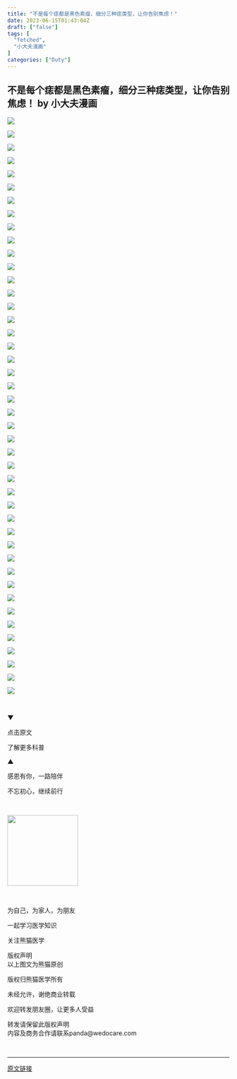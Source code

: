 ```yaml
---
title: "不是每个痣都是黑色素瘤，细分三种痣类型，让你告别焦虑！"
date: 2023-06-15T01:43:04Z
draft: ["false"]
tags: [
  "fetched",
  "小大夫漫画"
]
categories: ["Duty"]
---
```

不是每个痣都是黑色素瘤，细分三种痣类型，让你告别焦虑！ by 小大夫漫画
------
<div><p><img data-ratio="0.09560229445506692" data-src="https://mmbiz.qpic.cn/mmbiz_gif/xwUfWjagCo9zz6vlKd0Iqc0AwDFRH3e01tx1OEf3pjDaTpXCbriaeDkbONU2GXvCya1II28A7BlpJD77RibichsicQ/640?wx_fmt=gif" data-type="gif" data-w="523" src="https://mmbiz.qpic.cn/mmbiz_gif/xwUfWjagCo9zz6vlKd0Iqc0AwDFRH3e01tx1OEf3pjDaTpXCbriaeDkbONU2GXvCya1II28A7BlpJD77RibichsicQ/640?wx_fmt=gif"></p><p><img data-ratio="0.6022944550669216" data-src="https://mmbiz.qpic.cn/mmbiz_gif/xwUfWjagCoicBnruFyKaJqoWeuZhjuNBicwLWnIPJgCq4fkW8YsbjEzBZJVvCJzJjYkmL8Rn6ZX0bky3A2CcxIkw/640?wx_fmt=gif" data-type="gif" data-w="1046" src="https://mmbiz.qpic.cn/mmbiz_gif/xwUfWjagCoicBnruFyKaJqoWeuZhjuNBicwLWnIPJgCq4fkW8YsbjEzBZJVvCJzJjYkmL8Rn6ZX0bky3A2CcxIkw/640?wx_fmt=gif"></p><p><img data-ratio="1.4277777777777778" data-s="300,640" data-src="https://mmbiz.qpic.cn/sz_mmbiz_png/xwUfWjagCoibtO146OPcLXZsyEQlOj6cj2xWzI2o1Gs8tNUfQhNSZXh0wnhoRTgwz2j5Zfc0OEBKq2SFibTnkVHw/640?wx_fmt=png" data-type="png" data-w="1080" src="https://mmbiz.qpic.cn/sz_mmbiz_png/xwUfWjagCoibtO146OPcLXZsyEQlOj6cj2xWzI2o1Gs8tNUfQhNSZXh0wnhoRTgwz2j5Zfc0OEBKq2SFibTnkVHw/640?wx_fmt=png"></p><p><img data-ratio="1.4277777777777778" data-s="300,640" data-src="https://mmbiz.qpic.cn/sz_mmbiz_png/xwUfWjagCoibtO146OPcLXZsyEQlOj6cjdq6hZR5pCRS8EzG7v1JALibrhEroxlEaFEvCwX4GQSGvQjQq4biaaKeA/640?wx_fmt=png" data-type="png" data-w="1080" src="https://mmbiz.qpic.cn/sz_mmbiz_png/xwUfWjagCoibtO146OPcLXZsyEQlOj6cjdq6hZR5pCRS8EzG7v1JALibrhEroxlEaFEvCwX4GQSGvQjQq4biaaKeA/640?wx_fmt=png"></p><p><img data-ratio="1.4277777777777778" data-s="300,640" data-src="https://mmbiz.qpic.cn/sz_mmbiz_png/xwUfWjagCoibtO146OPcLXZsyEQlOj6cjsQjTMlgAiaHpTArJPquvNniabHJZcI9rzXZeEqJ2chawnXAe48Fia9cuA/640?wx_fmt=png" data-type="png" data-w="1080" src="https://mmbiz.qpic.cn/sz_mmbiz_png/xwUfWjagCoibtO146OPcLXZsyEQlOj6cjsQjTMlgAiaHpTArJPquvNniabHJZcI9rzXZeEqJ2chawnXAe48Fia9cuA/640?wx_fmt=png"></p><p><img data-ratio="1.4277777777777778" data-s="300,640" data-src="https://mmbiz.qpic.cn/sz_mmbiz_png/xwUfWjagCoibtO146OPcLXZsyEQlOj6cjfKIKUSZj4PTy2K0INaXvrTpxJ06ZDibjCcnD2EBNcHuEWicQ7l62H8Tw/640?wx_fmt=png" data-type="png" data-w="1080" src="https://mmbiz.qpic.cn/sz_mmbiz_png/xwUfWjagCoibtO146OPcLXZsyEQlOj6cjfKIKUSZj4PTy2K0INaXvrTpxJ06ZDibjCcnD2EBNcHuEWicQ7l62H8Tw/640?wx_fmt=png"></p><p><img data-ratio="1.4277777777777778" data-s="300,640" data-src="https://mmbiz.qpic.cn/sz_mmbiz_png/xwUfWjagCoibtO146OPcLXZsyEQlOj6cj9j3m4VSNqJ58ZttOuJAIIHRvbh3qTV656KnkhGHKfib95zGjdojsyGQ/640?wx_fmt=png" data-type="png" data-w="1080" src="https://mmbiz.qpic.cn/sz_mmbiz_png/xwUfWjagCoibtO146OPcLXZsyEQlOj6cj9j3m4VSNqJ58ZttOuJAIIHRvbh3qTV656KnkhGHKfib95zGjdojsyGQ/640?wx_fmt=png"></p><p><img data-ratio="1.4277777777777778" data-s="300,640" data-src="https://mmbiz.qpic.cn/sz_mmbiz_png/xwUfWjagCoibtO146OPcLXZsyEQlOj6cjNWK5mibyRx6PVTL90dictlflbP3t4TDNlXlvYqFgeawoGZ4jnzRR2RmA/640?wx_fmt=png" data-type="png" data-w="1080" src="https://mmbiz.qpic.cn/sz_mmbiz_png/xwUfWjagCoibtO146OPcLXZsyEQlOj6cjNWK5mibyRx6PVTL90dictlflbP3t4TDNlXlvYqFgeawoGZ4jnzRR2RmA/640?wx_fmt=png"></p><p><img data-ratio="1.4277777777777778" data-s="300,640" data-src="https://mmbiz.qpic.cn/sz_mmbiz_png/xwUfWjagCoibtO146OPcLXZsyEQlOj6cj7wpdIx4IRrNbxxcC3OeYicjFyRZgsUGkZy1z0J4Zg9HXS6NseVCutMg/640?wx_fmt=png" data-type="png" data-w="1080" src="https://mmbiz.qpic.cn/sz_mmbiz_png/xwUfWjagCoibtO146OPcLXZsyEQlOj6cj7wpdIx4IRrNbxxcC3OeYicjFyRZgsUGkZy1z0J4Zg9HXS6NseVCutMg/640?wx_fmt=png"></p><p><img data-ratio="1.4277777777777778" data-s="300,640" data-src="https://mmbiz.qpic.cn/sz_mmbiz_png/xwUfWjagCoibtO146OPcLXZsyEQlOj6cjPNddO4tIrEe1YMDlBj7qCTO0WibUdhLmv1aBpicQ2BsjAYDoUeMMWoKw/640?wx_fmt=png" data-type="png" data-w="1080" src="https://mmbiz.qpic.cn/sz_mmbiz_png/xwUfWjagCoibtO146OPcLXZsyEQlOj6cjPNddO4tIrEe1YMDlBj7qCTO0WibUdhLmv1aBpicQ2BsjAYDoUeMMWoKw/640?wx_fmt=png"></p><p><img data-ratio="1.4277777777777778" data-s="300,640" data-src="https://mmbiz.qpic.cn/sz_mmbiz_png/xwUfWjagCoibtO146OPcLXZsyEQlOj6cjOuWgYVHh3DUxP8kqTqKH4MaEmFb9ebATdB8QJFvntx7p5U8UZAhcEQ/640?wx_fmt=png" data-type="png" data-w="1080" src="https://mmbiz.qpic.cn/sz_mmbiz_png/xwUfWjagCoibtO146OPcLXZsyEQlOj6cjOuWgYVHh3DUxP8kqTqKH4MaEmFb9ebATdB8QJFvntx7p5U8UZAhcEQ/640?wx_fmt=png"></p><p><img data-ratio="1.4277777777777778" data-s="300,640" data-src="https://mmbiz.qpic.cn/sz_mmbiz_png/xwUfWjagCoibtO146OPcLXZsyEQlOj6cjh3WIg4xTRqr9FmSna0DknXJZut8mBpOC9M4BxCt7DdJUSFQc1leVkw/640?wx_fmt=png" data-type="png" data-w="1080" src="https://mmbiz.qpic.cn/sz_mmbiz_png/xwUfWjagCoibtO146OPcLXZsyEQlOj6cjh3WIg4xTRqr9FmSna0DknXJZut8mBpOC9M4BxCt7DdJUSFQc1leVkw/640?wx_fmt=png"></p><p><img data-ratio="1.4277777777777778" data-s="300,640" data-src="https://mmbiz.qpic.cn/sz_mmbiz_png/xwUfWjagCoibtO146OPcLXZsyEQlOj6cjVkKXfU3pQNHgS20ZbqG5JFQzmlGPnS0cU7swBSI9JCCiaqCJQyJAvcQ/640?wx_fmt=png" data-type="png" data-w="1080" src="https://mmbiz.qpic.cn/sz_mmbiz_png/xwUfWjagCoibtO146OPcLXZsyEQlOj6cjVkKXfU3pQNHgS20ZbqG5JFQzmlGPnS0cU7swBSI9JCCiaqCJQyJAvcQ/640?wx_fmt=png"></p><p><img data-ratio="1.4277777777777778" data-s="300,640" data-src="https://mmbiz.qpic.cn/sz_mmbiz_png/xwUfWjagCoibtO146OPcLXZsyEQlOj6cjISAzFlw8HaarXRfVPgWUS6tiaxHu74xICz1jZPBbgibss8hibZnCxCmwg/640?wx_fmt=png" data-type="png" data-w="1080" src="https://mmbiz.qpic.cn/sz_mmbiz_png/xwUfWjagCoibtO146OPcLXZsyEQlOj6cjISAzFlw8HaarXRfVPgWUS6tiaxHu74xICz1jZPBbgibss8hibZnCxCmwg/640?wx_fmt=png"></p><p><img data-ratio="1.4277777777777778" data-s="300,640" data-src="https://mmbiz.qpic.cn/sz_mmbiz_png/xwUfWjagCoibtO146OPcLXZsyEQlOj6cj6PJL4sOOEIMJYOva7SlR44vrpq4bvzSXnjnsQrcdINgfaFGSfcpu3A/640?wx_fmt=png" data-type="png" data-w="1080" src="https://mmbiz.qpic.cn/sz_mmbiz_png/xwUfWjagCoibtO146OPcLXZsyEQlOj6cj6PJL4sOOEIMJYOva7SlR44vrpq4bvzSXnjnsQrcdINgfaFGSfcpu3A/640?wx_fmt=png"></p><p><img data-ratio="1.4277777777777778" data-s="300,640" data-src="https://mmbiz.qpic.cn/sz_mmbiz_png/xwUfWjagCoibtO146OPcLXZsyEQlOj6cjd5I0JGNAkqzhXyJ1gYbibPhicOR5NNBPhQa0L56tIehrsFypodgCD8mQ/640?wx_fmt=png" data-type="png" data-w="1080" src="https://mmbiz.qpic.cn/sz_mmbiz_png/xwUfWjagCoibtO146OPcLXZsyEQlOj6cjd5I0JGNAkqzhXyJ1gYbibPhicOR5NNBPhQa0L56tIehrsFypodgCD8mQ/640?wx_fmt=png"></p><p><img data-ratio="1.4277777777777778" data-s="300,640" data-src="https://mmbiz.qpic.cn/sz_mmbiz_png/xwUfWjagCoibtO146OPcLXZsyEQlOj6cjj9SAIohk7kJymAbMDZeviaRWBkTSuicIHOribAiczviab9Y5Rib48d0Bg7jw/640?wx_fmt=png" data-type="png" data-w="1080" src="https://mmbiz.qpic.cn/sz_mmbiz_png/xwUfWjagCoibtO146OPcLXZsyEQlOj6cjj9SAIohk7kJymAbMDZeviaRWBkTSuicIHOribAiczviab9Y5Rib48d0Bg7jw/640?wx_fmt=png"></p><p><img data-ratio="1.4277777777777778" data-s="300,640" data-src="https://mmbiz.qpic.cn/sz_mmbiz_png/xwUfWjagCoibtO146OPcLXZsyEQlOj6cjH2vqMbUdBVMSwmy3ic23HpH9tiaPicEuNZ8JdibgtPJIJz26NgJWW5nHicQ/640?wx_fmt=png" data-type="png" data-w="1080" src="https://mmbiz.qpic.cn/sz_mmbiz_png/xwUfWjagCoibtO146OPcLXZsyEQlOj6cjH2vqMbUdBVMSwmy3ic23HpH9tiaPicEuNZ8JdibgtPJIJz26NgJWW5nHicQ/640?wx_fmt=png"></p><p><img data-ratio="1.4277777777777778" data-s="300,640" data-src="https://mmbiz.qpic.cn/sz_mmbiz_png/xwUfWjagCoibtO146OPcLXZsyEQlOj6cj2fODBkE76OJVzAKqW442DUbwIhh5MBC6cicQUYISmTBfN6w6ZhDhHHA/640?wx_fmt=png" data-type="png" data-w="1080" src="https://mmbiz.qpic.cn/sz_mmbiz_png/xwUfWjagCoibtO146OPcLXZsyEQlOj6cj2fODBkE76OJVzAKqW442DUbwIhh5MBC6cicQUYISmTBfN6w6ZhDhHHA/640?wx_fmt=png"></p><p><img data-ratio="1.4277777777777778" data-s="300,640" data-src="https://mmbiz.qpic.cn/sz_mmbiz_png/xwUfWjagCoibtO146OPcLXZsyEQlOj6cjrw2ObwH052ecTC7QtgpXq4sD6t85V4UVp5xDgV6gld16rASXnvJ4nw/640?wx_fmt=png" data-type="png" data-w="1080" src="https://mmbiz.qpic.cn/sz_mmbiz_png/xwUfWjagCoibtO146OPcLXZsyEQlOj6cjrw2ObwH052ecTC7QtgpXq4sD6t85V4UVp5xDgV6gld16rASXnvJ4nw/640?wx_fmt=png"></p><p><img data-ratio="1.4277777777777778" data-s="300,640" data-src="https://mmbiz.qpic.cn/sz_mmbiz_png/xwUfWjagCoibtO146OPcLXZsyEQlOj6cj7M3zjDyMwwk29ybmd0osOhw2HzFZciafiannXo7icEFF5yor3rtrbLnBw/640?wx_fmt=png" data-type="png" data-w="1080" src="https://mmbiz.qpic.cn/sz_mmbiz_png/xwUfWjagCoibtO146OPcLXZsyEQlOj6cj7M3zjDyMwwk29ybmd0osOhw2HzFZciafiannXo7icEFF5yor3rtrbLnBw/640?wx_fmt=png"></p><p><img data-ratio="1.4277777777777778" data-s="300,640" data-src="https://mmbiz.qpic.cn/sz_mmbiz_png/xwUfWjagCoibtO146OPcLXZsyEQlOj6cj2mibR9HLzOZIfuaKTzbDZnoIn6vf2esxXSS5WOIUdDForjApKLrcjzg/640?wx_fmt=png" data-type="png" data-w="1080" src="https://mmbiz.qpic.cn/sz_mmbiz_png/xwUfWjagCoibtO146OPcLXZsyEQlOj6cj2mibR9HLzOZIfuaKTzbDZnoIn6vf2esxXSS5WOIUdDForjApKLrcjzg/640?wx_fmt=png"></p><p><img data-ratio="1.4277777777777778" data-s="300,640" data-src="https://mmbiz.qpic.cn/sz_mmbiz_png/xwUfWjagCoibtO146OPcLXZsyEQlOj6cjX9K1wvD5PpibibEWO83IDwHnSC500GmjHP9w8q48yK338UP6rUvGu26g/640?wx_fmt=png" data-type="png" data-w="1080" src="https://mmbiz.qpic.cn/sz_mmbiz_png/xwUfWjagCoibtO146OPcLXZsyEQlOj6cjX9K1wvD5PpibibEWO83IDwHnSC500GmjHP9w8q48yK338UP6rUvGu26g/640?wx_fmt=png"></p><p><img data-ratio="1.4277777777777778" data-s="300,640" data-src="https://mmbiz.qpic.cn/sz_mmbiz_png/xwUfWjagCoibtO146OPcLXZsyEQlOj6cjnVtYyGUpPNrD8lzO38EtvApFVHJdFKZyxj607xdnYicwWbOpqfRT47w/640?wx_fmt=png" data-type="png" data-w="1080" src="https://mmbiz.qpic.cn/sz_mmbiz_png/xwUfWjagCoibtO146OPcLXZsyEQlOj6cjnVtYyGUpPNrD8lzO38EtvApFVHJdFKZyxj607xdnYicwWbOpqfRT47w/640?wx_fmt=png"></p><p><img data-ratio="1.4277777777777778" data-s="300,640" data-src="https://mmbiz.qpic.cn/sz_mmbiz_png/xwUfWjagCoibtO146OPcLXZsyEQlOj6cjboqEB1LHu3VwZvx8jw3dpMfZ9F95Xkr9D7E89ENA5N29wjqREYFyKw/640?wx_fmt=png" data-type="png" data-w="1080" src="https://mmbiz.qpic.cn/sz_mmbiz_png/xwUfWjagCoibtO146OPcLXZsyEQlOj6cjboqEB1LHu3VwZvx8jw3dpMfZ9F95Xkr9D7E89ENA5N29wjqREYFyKw/640?wx_fmt=png"></p><p><img data-ratio="1.4277777777777778" data-s="300,640" data-src="https://mmbiz.qpic.cn/sz_mmbiz_png/xwUfWjagCoibtO146OPcLXZsyEQlOj6cjjoFjehZ8hk7TF0HQaZ99n6QtmpEpVRgB1ofn6bxgJ18qLXldAp3bWA/640?wx_fmt=png" data-type="png" data-w="1080" src="https://mmbiz.qpic.cn/sz_mmbiz_png/xwUfWjagCoibtO146OPcLXZsyEQlOj6cjjoFjehZ8hk7TF0HQaZ99n6QtmpEpVRgB1ofn6bxgJ18qLXldAp3bWA/640?wx_fmt=png"></p><p><img data-ratio="1.4277777777777778" data-s="300,640" data-src="https://mmbiz.qpic.cn/sz_mmbiz_png/xwUfWjagCoibtO146OPcLXZsyEQlOj6cju7jyQQLc6cswTLDNVKcpITuVibZ1QY9zuCCGkicLiafQV4UxEyviaTFd5Q/640?wx_fmt=png" data-type="png" data-w="1080" src="https://mmbiz.qpic.cn/sz_mmbiz_png/xwUfWjagCoibtO146OPcLXZsyEQlOj6cju7jyQQLc6cswTLDNVKcpITuVibZ1QY9zuCCGkicLiafQV4UxEyviaTFd5Q/640?wx_fmt=png"></p><p><img data-ratio="1.4277777777777778" data-s="300,640" data-src="https://mmbiz.qpic.cn/sz_mmbiz_png/xwUfWjagCoibtO146OPcLXZsyEQlOj6cj21TkXqDjfBXIlBX85iaRFckDb3zE2J0EePyQn3ekZmhGnhxticF9lZWw/640?wx_fmt=png" data-type="png" data-w="1080" src="https://mmbiz.qpic.cn/sz_mmbiz_png/xwUfWjagCoibtO146OPcLXZsyEQlOj6cj21TkXqDjfBXIlBX85iaRFckDb3zE2J0EePyQn3ekZmhGnhxticF9lZWw/640?wx_fmt=png"></p><p><img data-ratio="1.4277777777777778" data-s="300,640" data-src="https://mmbiz.qpic.cn/sz_mmbiz_png/xwUfWjagCoibtO146OPcLXZsyEQlOj6cjJlTOMA4xYicdTCF1WGst1LbBGDOkhHbOnItOIvCGJVicI4F6fpia28ItQ/640?wx_fmt=png" data-type="png" data-w="1080" src="https://mmbiz.qpic.cn/sz_mmbiz_png/xwUfWjagCoibtO146OPcLXZsyEQlOj6cjJlTOMA4xYicdTCF1WGst1LbBGDOkhHbOnItOIvCGJVicI4F6fpia28ItQ/640?wx_fmt=png"></p><p><img data-ratio="1.4277777777777778" data-s="300,640" data-src="https://mmbiz.qpic.cn/sz_mmbiz_png/xwUfWjagCoibtO146OPcLXZsyEQlOj6cjpE5FJ67fUmFjgGI7xud2jibmFL2PeSPbLPFU62y4sGcibD59eE6J1fKw/640?wx_fmt=png" data-type="png" data-w="1080" src="https://mmbiz.qpic.cn/sz_mmbiz_png/xwUfWjagCoibtO146OPcLXZsyEQlOj6cjpE5FJ67fUmFjgGI7xud2jibmFL2PeSPbLPFU62y4sGcibD59eE6J1fKw/640?wx_fmt=png"></p><p><img data-ratio="1.4277777777777778" data-s="300,640" data-src="https://mmbiz.qpic.cn/sz_mmbiz_png/xwUfWjagCoibtO146OPcLXZsyEQlOj6cjPrlVpendud3kTEzicINKukWLRm7fqV2TTMoEARxCA7FbZYppyKJMQ6A/640?wx_fmt=png" data-type="png" data-w="1080" src="https://mmbiz.qpic.cn/sz_mmbiz_png/xwUfWjagCoibtO146OPcLXZsyEQlOj6cjPrlVpendud3kTEzicINKukWLRm7fqV2TTMoEARxCA7FbZYppyKJMQ6A/640?wx_fmt=png"></p><p><img data-ratio="1.4277777777777778" data-s="300,640" data-src="https://mmbiz.qpic.cn/sz_mmbiz_png/xwUfWjagCoibtO146OPcLXZsyEQlOj6cjyMpu07icIS0ia6kYKErPEYoktgVfjx1S7DACicMnehpJAYkggFgah3gOQ/640?wx_fmt=png" data-type="png" data-w="1080" src="https://mmbiz.qpic.cn/sz_mmbiz_png/xwUfWjagCoibtO146OPcLXZsyEQlOj6cjyMpu07icIS0ia6kYKErPEYoktgVfjx1S7DACicMnehpJAYkggFgah3gOQ/640?wx_fmt=png"></p><p><img data-ratio="1.4277777777777778" data-s="300,640" data-src="https://mmbiz.qpic.cn/sz_mmbiz_png/xwUfWjagCoibtO146OPcLXZsyEQlOj6cjIvYnyDRabXsIreOoQYqVxW6Dhj90CpB5ZcBOXsadIkNcYCwiaA2KggA/640?wx_fmt=png" data-type="png" data-w="1080" src="https://mmbiz.qpic.cn/sz_mmbiz_png/xwUfWjagCoibtO146OPcLXZsyEQlOj6cjIvYnyDRabXsIreOoQYqVxW6Dhj90CpB5ZcBOXsadIkNcYCwiaA2KggA/640?wx_fmt=png"></p><p><img data-ratio="1.4277777777777778" data-s="300,640" data-src="https://mmbiz.qpic.cn/sz_mmbiz_png/xwUfWjagCoibtO146OPcLXZsyEQlOj6cjOg7ZlEpic3pL8drLfyvsf95qJV7VbEDcm8hdX5smwsictQpwwx1ybW4w/640?wx_fmt=png" data-type="png" data-w="1080" src="https://mmbiz.qpic.cn/sz_mmbiz_png/xwUfWjagCoibtO146OPcLXZsyEQlOj6cjOg7ZlEpic3pL8drLfyvsf95qJV7VbEDcm8hdX5smwsictQpwwx1ybW4w/640?wx_fmt=png"></p><p><img data-ratio="1.4277777777777778" data-s="300,640" data-src="https://mmbiz.qpic.cn/sz_mmbiz_png/xwUfWjagCoibtO146OPcLXZsyEQlOj6cjJic7RibG7COYxFk6c0O7GaaTicQmib61ZasW5PHvqUciaa1Czck3RRHsRJQ/640?wx_fmt=png" data-type="png" data-w="1080" src="https://mmbiz.qpic.cn/sz_mmbiz_png/xwUfWjagCoibtO146OPcLXZsyEQlOj6cjJic7RibG7COYxFk6c0O7GaaTicQmib61ZasW5PHvqUciaa1Czck3RRHsRJQ/640?wx_fmt=png"></p><p><img data-ratio="1.4277777777777778" data-s="300,640" data-src="https://mmbiz.qpic.cn/sz_mmbiz_png/xwUfWjagCoibtO146OPcLXZsyEQlOj6cjDbDiaE69ibOicK9GNdomRSJ5zSLdof8XIm6ElZsSKKA1ZMZhbrm6zXBEA/640?wx_fmt=png" data-type="png" data-w="1080" src="https://mmbiz.qpic.cn/sz_mmbiz_png/xwUfWjagCoibtO146OPcLXZsyEQlOj6cjDbDiaE69ibOicK9GNdomRSJ5zSLdof8XIm6ElZsSKKA1ZMZhbrm6zXBEA/640?wx_fmt=png"></p><p><img data-ratio="1.4277777777777778" data-s="300,640" data-src="https://mmbiz.qpic.cn/sz_mmbiz_png/xwUfWjagCoibtO146OPcLXZsyEQlOj6cjiakCR5IvJxTI5uGeGk9GZBxhrBxliaGZet0SNewp6BulhSzKibAYxJYNA/640?wx_fmt=png" data-type="png" data-w="1080" src="https://mmbiz.qpic.cn/sz_mmbiz_png/xwUfWjagCoibtO146OPcLXZsyEQlOj6cjiakCR5IvJxTI5uGeGk9GZBxhrBxliaGZet0SNewp6BulhSzKibAYxJYNA/640?wx_fmt=png"></p><p><img data-ratio="1.4277777777777778" data-s="300,640" data-src="https://mmbiz.qpic.cn/sz_mmbiz_png/xwUfWjagCoibtO146OPcLXZsyEQlOj6cjjicT94mn8vBMDHdB92O7SqJ3VtibmFicvRzsmmRQpjpUbDDCwX2kdOmiaQ/640?wx_fmt=png" data-type="png" data-w="1080" src="https://mmbiz.qpic.cn/sz_mmbiz_png/xwUfWjagCoibtO146OPcLXZsyEQlOj6cjjicT94mn8vBMDHdB92O7SqJ3VtibmFicvRzsmmRQpjpUbDDCwX2kdOmiaQ/640?wx_fmt=png"></p><p><img data-ratio="1.4277777777777778" data-s="300,640" data-src="https://mmbiz.qpic.cn/sz_mmbiz_png/xwUfWjagCoibtO146OPcLXZsyEQlOj6cjI3GzN5bHMg8MLHu5oic1U3jicYpXwkYq31jhhoT72xAlvWdEia1voIRuw/640?wx_fmt=png" data-type="png" data-w="1080" src="https://mmbiz.qpic.cn/sz_mmbiz_png/xwUfWjagCoibtO146OPcLXZsyEQlOj6cjI3GzN5bHMg8MLHu5oic1U3jicYpXwkYq31jhhoT72xAlvWdEia1voIRuw/640?wx_fmt=png"></p><p><img data-ratio="1.4282982791586998" data-s="300,640" data-src="https://mmbiz.qpic.cn/sz_mmbiz_png/xwUfWjagCoibtO146OPcLXZsyEQlOj6cjVDUc6ic8UlHKcE8GmdbVY8icJMWNeH4WKhUSqBhlUyJKXSOOxkczsjPA/640?wx_fmt=png" data-type="png" data-w="523" src="https://mmbiz.qpic.cn/sz_mmbiz_png/xwUfWjagCoibtO146OPcLXZsyEQlOj6cjVDUc6ic8UlHKcE8GmdbVY8icJMWNeH4WKhUSqBhlUyJKXSOOxkczsjPA/640?wx_fmt=png"></p><p><img data-ratio="1.4277777777777778" data-s="300,640" data-src="https://mmbiz.qpic.cn/sz_mmbiz_png/xwUfWjagCoibtO146OPcLXZsyEQlOj6cjs7PC1fnglw6cnPzeK5JYU0JNzMaeyLUDpicXrVUz4rmIwJSATcdowXw/640?wx_fmt=png" data-type="png" data-w="1080" src="https://mmbiz.qpic.cn/sz_mmbiz_png/xwUfWjagCoibtO146OPcLXZsyEQlOj6cjs7PC1fnglw6cnPzeK5JYU0JNzMaeyLUDpicXrVUz4rmIwJSATcdowXw/640?wx_fmt=png"></p><p><img data-ratio="1.8645669291338582" data-s="300,640" data-src="https://mmbiz.qpic.cn/sz_mmbiz_png/xwUfWjagCoibtO146OPcLXZsyEQlOj6cj49mD4Pzswn77ict3xzzU1NpBcP9oPnd9mkpz76qZsVIZX0Dzax1GGew/640?wx_fmt=png" data-type="png" data-w="635" src="https://mmbiz.qpic.cn/sz_mmbiz_png/xwUfWjagCoibtO146OPcLXZsyEQlOj6cj49mD4Pzswn77ict3xzzU1NpBcP9oPnd9mkpz76qZsVIZX0Dzax1GGew/640?wx_fmt=png"></p><p><img data-ratio="1.4195583596214512" data-s="300,640" data-src="https://mmbiz.qpic.cn/sz_mmbiz_png/xwUfWjagCoibtO146OPcLXZsyEQlOj6cjL6N5uYNLY5Mric2yChDNJoamMj4X36xibrT4lvgibjTrIgoYaBpYZhX9Q/640?wx_fmt=png" data-type="png" data-w="634" src="https://mmbiz.qpic.cn/sz_mmbiz_png/xwUfWjagCoibtO146OPcLXZsyEQlOj6cjL6N5uYNLY5Mric2yChDNJoamMj4X36xibrT4lvgibjTrIgoYaBpYZhX9Q/640?wx_fmt=png"></p><p><img data-ratio="1.4880763116057234" data-s="300,640" data-src="https://mmbiz.qpic.cn/sz_mmbiz_png/xwUfWjagCoibtO146OPcLXZsyEQlOj6cj2MTic3GgQ310f1pvwfjia9j2TmEHhhDiageiciaUCg0omzZxZibsjRGbOXbg/640?wx_fmt=png" data-type="png" data-w="629" src="https://mmbiz.qpic.cn/sz_mmbiz_png/xwUfWjagCoibtO146OPcLXZsyEQlOj6cj2MTic3GgQ310f1pvwfjia9j2TmEHhhDiageiciaUCg0omzZxZibsjRGbOXbg/640?wx_fmt=png"></p><section data-mpa-template-id="2244" data-mpa-color="#ffffff" data-mpa-category="图文"><section data-role="outer"><section data-id="91100"><section><section><section data-width="65%"><section data-width="100%"><section data-width="100%"><br></section></section></section></section></section></section></section></section><p><span>▼</span></p><p><span>点击原文</span></p><p><span>了解更多科普</span></p><p><span>▲</span></p><p><span>感恩有你，一路陪伴</span></p><p><span>不忘初心，继续前行</span></p><p><br></p><p><img data-ratio="0.05278592375366569" data-src="https://mmbiz.qpic.cn/mmbiz_png/xwUfWjagCo8jgXOdjYKLiae2XTiaVlRo1ee4DlLHXanOSmmVj26YbB2sZqFiaYx3JZkI2jZ2dOvhPhGqCMQiayKROA/640?wx_fmt=png" data-type="png" data-w="341" width="160px" src="https://mmbiz.qpic.cn/mmbiz_png/xwUfWjagCo8jgXOdjYKLiae2XTiaVlRo1ee4DlLHXanOSmmVj26YbB2sZqFiaYx3JZkI2jZ2dOvhPhGqCMQiayKROA/640?wx_fmt=png"></p><p><br></p><p><span>为自己，为家人，为朋友</span></p><p><span>一起学习医学知识</span></p><p><span>关注熊猫医学<br></span></p><section><section><section><section><section><span>版权声明</span></section><section><span><span>以上图文为熊猫原创</span><p><span>版权归熊猫医学所有</span></p><p><span>未经允许，谢绝商业转载</span></p><p><span>欢迎转发朋友圈，让更多人受益</span></p><p><span>转发请保留此版权声明<br>内容及商务合作请联系panda@wedocare.com</span></p></span></section></section></section></section></section><p><br></p><p><mp-style-type data-value="3"></mp-style-type></p></div>  
<hr>
<a href="https://mp.weixin.qq.com/s/UCR92MPEsvy0xRUHOKKwdg",target="_blank" rel="noopener noreferrer">原文链接</a>
